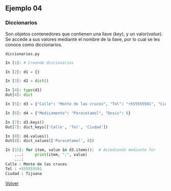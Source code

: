 ## Ejemplo 04

### Diccionarios

Son objetos contenedores que contienen una llave (*key*), y un valor(*value*). Se accede a sus valores mediante el nombre de la llave, por lo cual se les conoce como diccionarios.

`diccionarios.py`
```python
In [1]: # Creando diccionarios  

In [2]: d1 = {}

In [3]: d2 = dict() 

In [4]: type(d1) 
Out[4]: dict

In [5]: d3 = {"Calle": "Monte de las cruces", "Tel": "+555555501", "Ciudad": "Tijuana"} 

In [6]: d4 = {"Medicamento": "Paracetamol", "Dosis": 8}                          

In [7]: d3.keys() 
Out[7]: dict_keys(['Calle', 'Tel', 'Ciudad'])

In [8]: d4.values() 
Out[8]: dict_values(['Paracetamol', 8])

In [15]: for item, value in d3.items():  # Accediendo mediante for
    ...:     print(item, ":", value) 
    ...:                                   
Calle : Monte de las cruces
Tel : +555555501
Ciudad : Tijuana
```


[Volver](../readme.md)
